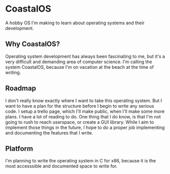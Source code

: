 # CoastalOS
A hobby OS I'm making to learn about operating systems and their development. 

## Why CoastalOS?

Operating system development has always been fascinating to me, but it's a very difficult and demanding area of computer science. I'm calling the system CoastalOS, because I'm on vacation at the beach at the time of writing. 

## Roadmap

I don't really know exactly where I want to take this operating system. But I want to have a plan for the structure before I begin to write any serious code. I setup a trello page, which I'll make public, when I'll make some more plans. I have a lot of reading to do. One thing that I do know, is that I'm not going to rush to reach userspace, or create a GUI library. While I aim to implement those things in the future, I hope to do a proper job implementing and documenting the features that I write.  

## Platform

I'm planning to write the operating system in C for x86, because it is the most accesssible and documented space to write for.
